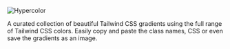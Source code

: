 ![Hypercolor](https://hypercolor-maintained.vercel.app/social.png)

A curated collection of beautiful Tailwind CSS gradients using the full
range of Tailwind CSS colors. Easily copy and paste the class names, CSS
or even save the gradients as an image.
